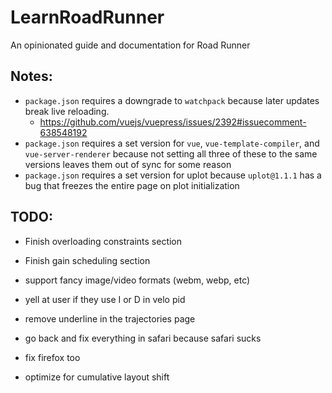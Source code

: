 # LearnRoadRunner

An opinionated guide and documentation for Road Runner

## Notes:

- `package.json` requires a downgrade to `watchpack` because later updates break live reloading.
  - https://github.com/vuejs/vuepress/issues/2392#issuecomment-638548192
- `package.json` requires a set version for `vue`, `vue-template-compiler`, and `vue-server-renderer` because not setting all three of these to the same versions leaves them out of sync for some reason
- `package.json` requires a set version for uplot because `uplot@1.1.1` has a bug that freezes the entire page on plot initialization

## TODO:

- Finish overloading constraints section

- Finish gain scheduling section

- support fancy image/video formats (webm, webp, etc)

- yell at user if they use I or D in velo pid

- remove underline in the trajectories page

- go back and fix everything in safari because safari sucks

- fix firefox too

- optimize for cumulative layout shift
